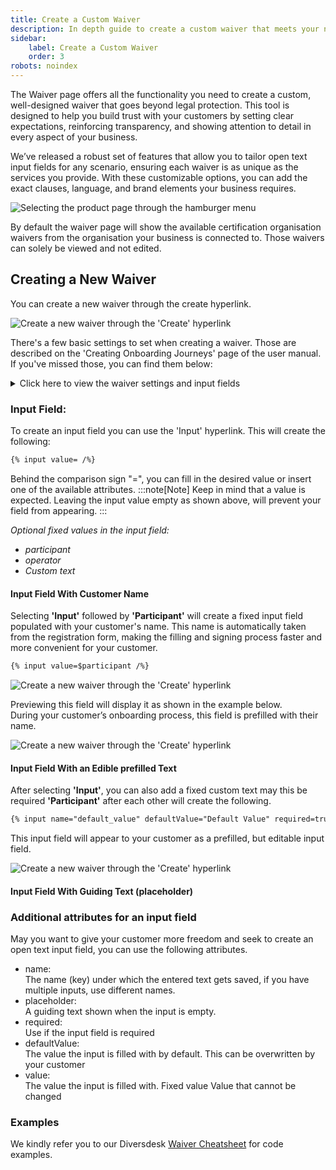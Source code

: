 ```yaml
---
title: Create a Custom Waiver 
description: In depth guide to create a custom waiver that meets your needs.
sidebar:
    label: Create a Custom Waiver
    order: 3
robots: noindex
---
```


The Waiver page offers all the functionality you need to create a custom, well-designed waiver that goes beyond legal protection. This tool is designed to help you build trust with your customers by setting clear expectations, reinforcing transparency, and showing attention to detail in every aspect of your business.

We’ve released a robust set of features that allow you to tailor open text input fields for any scenario, ensuring each waiver is as unique as the services you provide. With these customizable options, you can add the exact clauses, language, and brand elements your business requires. 

<div class="w-full md:w-3/5 mx-auto">
  <img 
    src="/images/select_waivers_page.png" 
    alt="Selecting the product page through the hamburger menu"
  />
</div>

By default the waiver page will show the available certification organisation waivers from the organisation your business is connected to. Those waivers can solely be viewed and not edited. 

## Creating a New Waiver
You can create a new waiver through the create hyperlink. 

<div class="w-full md:w-3/5 mx-auto">
  <img 
    src="/images/create_a_new_waiver.png" 
    alt="Create a new waiver through the 'Create' hyperlink"
  />
</div>

There's a few basic settings to set when creating a waiver. Those are described on the 'Creating Onboarding Journeys' page of the user manual. If you've missed those, you can find them below:

<details>
  <summary>Click here to view the waiver settings and input fields</summary>

  **Identifier**  
  Umbrella name for this waiver. This is used for you to recognize the waiver, regardless the different names per language 'Display name' used.

  **Valid term**  
  The period a signed waiver remains valid or is open for signing to your customer. 
  :::note[Note]
  Leaving this field open only keeps this waiver valid for the current registration.
  :::

  **Signature required checkbox**  
  Determines if this waiver is shown as a separate signed waiver, or embedded into your registration form as a tick box.

  **Language**  
  The language used for the waiver you're creating.

  **Display name**  
  The dedicated name for the language you're entering. This is the name that your customers will see.

  **Text input field**  
  The actual waiver text can be entered here. Through the available cheatsheet, you can see what 'markdown' text formatting options can be made.
</details>

### Input Field:
To create an input field you can use the 'Input' hyperlink. This will create the following: 
```html
{% input value= /%} 
```
Behind the comparison sign "=", you can fill in the desired value or insert one of the available attributes.
:::note[Note]
Keep in mind that a value is expected. Leaving the input value empty as shown above, will prevent your field from appearing.
:::

*Optional fixed values in the input field:*
- *participant*
- *operator*
- *Custom text*

#### Input Field With Customer Name

Selecting **'Input'** followed by **'Participant'** will create a fixed input field populated with your customer's name. This name is automatically taken from the registration form, making the filling and signing process faster and more convenient for your customer.

```html
{% input value=$participant /%} 
```
<div class="w-full md:w-9/12" style="margin-left: 0;">
  <img 
    src="/images/input-field-with-participant-name.png" 
    alt="Create a new waiver through the 'Create' hyperlink"
  />
</div>

Previewing this field will display it as shown in the example below. </br>
During your customer’s onboarding process, this field is prefilled with their name.

<div class="w-full md:w-4/6" style="margin-left: 0;">
  <img 
    src="/images/input-field-with-participant-name-2.png" 
    alt="Create a new waiver through the 'Create' hyperlink"
  />
</div>

#### Input Field With an Edible prefilled Text

After selecting **'Input'**, you can also add a fixed custom text may this be required **'Participant'** after each other will create the following.
```html
{% input name="default_value" defaultValue="Default Value" required=true/%}
```
This input field will appear to your customer as a prefilled, but editable input field.
<div class="w-full md:w-3/5" style="margin-left: 0;">
  <img 
    src="/images/input-field-with-default-value.png" 
    alt="Create a new waiver through the 'Create' hyperlink"
  />
</div>

#### Input Field With Guiding Text (placeholder)

### Additional attributes for an input field
May you want to give your customer more freedom and seek to create an open text input field, you can use the following attributes.

<ul>
<li>name: </br>
The name (key) under which the entered text gets saved, if you have multiple inputs, use different names. </li>
<li>placeholder: </br>
A guiding text shown when the input is empty. </li>
<li>required: </br>
Use if the input field is required</li>
<li>defaultValue: </br>
The value the input is filled with by default. This can be overwritten by your customer</li>
<li>value: </br>
The value the input is filled with. Fixed value Value that cannot be changed</li>
</ul>

### Examples
We kindly refer you to our Diversdesk [Waiver Cheatsheet](/articles/waiver_cheatsheet) for code examples.